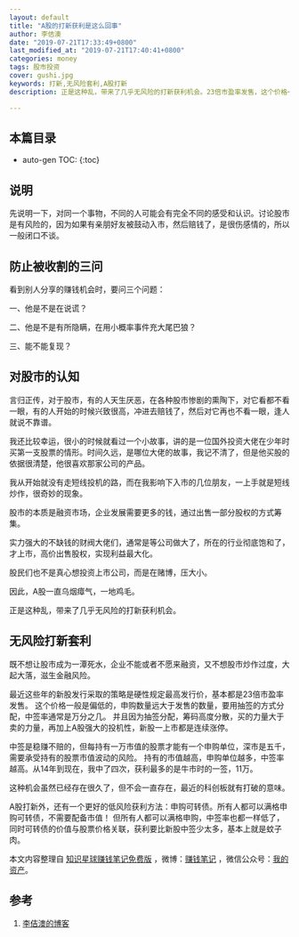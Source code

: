 ```yaml
---
layout: default
title: "A股的打新获利是这么回事"
author: 李佶澳
date: "2019-07-21T17:33:49+0800"
last_modified_at: "2019-07-21T17:40:41+0800"
categories: money
tags: 股市投资
cover: gushi.jpg
keywords: 打新,无风险套利,A股打新
description: 正是这种乱，带来了几乎无风险的打新获利机会。23倍市盈率发售，这个价格一般是偏低的，申购数量远大于发售的数量，要用抽签的方式分配

---
```


## 本篇目录

* auto-gen TOC:
{:toc}

## 说明

先说明一下，对同一个事物，不同的人可能会有完全不同的感受和认识。讨论股市是有风险的，因为如果有亲朋好友被鼓动入市，然后赔钱了，是很伤感情的，所以一般闭口不谈。

## 防止被收割的三问

看到别人分享的赚钱机会时，要问三个问题：

一、他是不是在说谎？

二、他是不是有所隐瞒，在用小概率事件充大尾巴狼？

三、能不能复现？

## 对股市的认知

言归正传，对于股市，有的人天生厌恶，在各种股市惨剧的熏陶下，对它看都不看一眼，有的人开始的时候兴致很高，冲进去赔钱了，然后对它再也不看一眼，逢人就说不靠谱。

我还比较幸运，很小的时候就看过一个小故事，讲的是一位国外投资大佬在少年时买第一支股票的情形。时间久远，是哪位大佬的故事，我记不清了，但是他买股的依据很清楚，他很喜欢那家公司的产品。

我从开始就没有走短线投机的路，而在我影响下入市的几位朋友，一上手就是短线炒作，很奇妙的现象。

股市的本质是融资市场，企业发展需要更多的钱，通过出售一部分股权的方式筹集。

实力强大的不缺钱的财阀大佬们，通常是等公司做大了，所在的行业彻底饱和了，才上市，高价出售股权，实现利益最大化。

股民们也不是真心想投资上市公司，而是在赌博，压大小。

因此，A股一直乌烟瘴气，一地鸡毛。

正是这种乱，带来了几乎无风险的打新获利机会。

## 无风险打新套利

既不想让股市成为一潭死水，企业不能或者不愿来融资，又不想股市炒作过度，大起大落，滋生金融风险。

最近这些年的新股发行采取的策略是硬性规定最高发行价，基本都是23倍市盈率发售。
这个价格一般是偏低的，申购数量远大于发售的数量，要用抽签的方式分配，中签率通常是万分之几。
并且因为抽签分配，筹码高度分散，买的力量大于卖的力量，再加上A股强大的投机性，新股一上市都是连续涨停。

中签是稳赚不赔的，但每持有一万市值的股票才能有一个申购单位，深市是五千，需要承受持有的股票市值波动的风险。
持有的市值越高，申购单位越多，中签率越高。从14年到现在，我中了四次，获利最多的是牛市时的一签，11万。

这种机会虽然已经存在很久了，但不会一直存在，最近的科创板就有打破的意味。

A股打新外，还有一个更好的低风险获利方法：申购可转债。所有人都可以满格申购可转债，不需要配备市值！
但所有人都可以满格申购，中签率也都一样低了，同时可转债的价值与股票价格关联，获利要比新股中签少太多，基本上就是蚊子肉。

本文内容整理自 [知识星球赚钱笔记免费版](https://t.zsxq.com/IYR3Bqj) ，微博：[赚钱笔记](https://weibo.com/6876203019/profile?rightmod=1&wvr=6&mod=personinfo&is_all=1) ，微信公众号：[我的资产](https://www.lijiaocn.com/img/invest.jpg)。

## 参考

1. [李佶澳的博客][1]

[1]: https://www.lijiaocn.com "李佶澳的博客"


